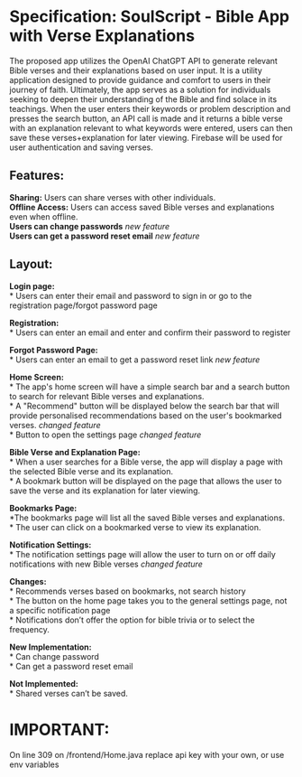# Specification: SoulScript - Bible App with Verse Explanations
The proposed app utilizes the OpenAI ChatGPT API to generate relevant Bible verses and their explanations based on user input. It is a utility application designed to provide guidance and comfort to users in their journey of faith. Ultimately, the app serves as a solution for individuals seeking to deepen their understanding of the Bible and find solace in its teachings.
When the user enters their keywords or problem description and presses the search button, an API call is made and it returns a bible verse with an explanation relevant to what keywords were entered, users can then save these verses+explanation for later viewing. Firebase will be used for user authentication and saving verses.

## Features:  
   **Sharing:** Users can share verses with other individuals.  
   **Offline Access:** Users can access saved Bible verses and explanations even when offline.  
   **Users can change passwords** *new feature*  
   **Users can get a password reset email** *new feature*  


## Layout:  
**Login page:**  
    * Users can enter their email and password to sign in or go to the registration page/forgot password page  

**Registration:**  
    * Users can enter an email and enter and confirm their password to register  

**Forgot Password Page:**  
    * Users can enter an email to get a password reset link *new feature*

**Home Screen:**  
    * The app's home screen will have a simple search bar and a search button to search for relevant Bible verses and explanations.  
    * A "Recommend" button will be displayed below the search bar that will provide personalised recommendations based on the user's bookmarked verses. *changed feature*  
    * Button to open the settings page *changed feature*  

**Bible Verse and Explanation Page:**  
    * When a user searches for a Bible verse, the app will display a page with the selected Bible verse and its explanation.  
    * A bookmark button will be displayed on the page that allows the user to save the verse and its explanation for later viewing.  
 
**Bookmarks Page:**  
    *The bookmarks page will list all the saved Bible verses and explanations.  
    * The user can click on a bookmarked verse to view its explanation.  
    
**Notification Settings:**  
    * The notification settings page will allow the user to turn on or off daily notifications with new Bible verses *changed feature*  




**Changes:**  
    * Recommends verses based on bookmarks, not search history  
    * The button on the home page takes you to the general settings page, not a specific notification page  
    * Notifications don’t offer the option for bible trivia or to select the frequency.  

**New Implementation:**  
    * Can change password  
    * Can get a password reset email  
    
**Not Implemented:**  
    * Shared verses can’t be saved.  



# IMPORTANT:  
On line 309 on /frontend/Home.java replace api key with your own, or use env variables
